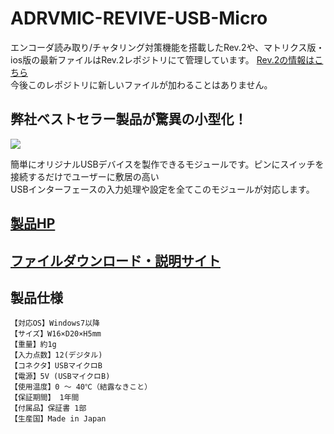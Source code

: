 # ADRVMIC-REVIVE-USB-Micro
エンコーダ読み取り/チャタリング対策機能を搭載したRev.2や、マトリクス版・ios版の最新ファイルはRev.2レポジトリにて管理しています。
 [Rev.2の情報はこちら](https://github.com/bit-trade-one/ADRVMICR2-REVIVE-USB-Micro-Rev2)  
 今後このレポジトリに新しいファイルが加わることはありません。  
  
## 弊社ベストセラー製品が驚異の小型化！

![](http://bit-trade-one.co.jp/wp/wp-content/uploads/2019/06/69209f552afd6cf0d256302625368929.jpg)  

簡単にオリジナルUSBデバイスを製作できるモジュールです。ピンにスイッチを接続するだけでユーザーに敷居の高い  
USBインターフェースの入力処理や設定を全てこのモジュールが対応します。

## [製品HP](http://bit-trade-one.co.jp/adrvmic/) 

## [ファイルダウンロード・説明サイト](https://bit-trade-one.github.io/ADRVMIC-REVIVE-USB-Micro/)  

## 製品仕様
    【対応OS】Windows7以降
    【サイズ】W16×D20×H5mm
    【重量】約1g
    【入力点数】12(デジタル)
    【コネクタ】USBマイクロB
    【電源】5V (USBマイクロB)
    【使用温度】0 ～ 40℃（結露なきこと）
    【保証期間】 1年間
    【付属品】保証書 1部
    【生産国】Made in Japan
